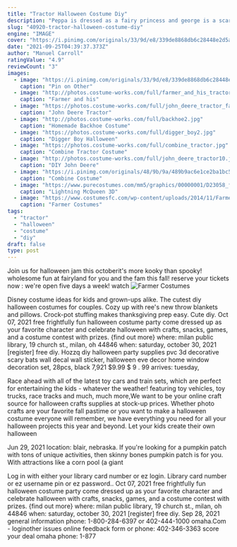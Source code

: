 ```yaml
---
title: "Tractor Halloween Costume Diy"
description: "Peppa is dressed as a fairy princess and george is a scary dinosaur. Peppa has to judge the best costume and finds it quite difficult not to pick herself. S01e39 the museum  The diy job is not as simple as he thought so daddy pig, peppa and george have to mend the wall before mummy pig returns. S01e46 at the beach S07e25 tractor ..."
slug: "40920-tractor-halloween-costume-diy"
engine: "IMAGE"
cover: "https://i.pinimg.com/originals/33/9d/e8/339de8868db6c28448e2d5a94cf0735f.jpg"
date: "2021-09-25T04:39:37.373Z"
author: "Manuel Carroll"
ratingValue: "4.9"
reviewCount: "3"
images:
  - image: "https://i.pinimg.com/originals/33/9d/e8/339de8868db6c28448e2d5a94cf0735f.jpg"
    caption: "Pin on Other"
  - image: "http://photos.costume-works.com/full/farmer_and_his_tractor4.jpg"
    caption: "Farmer and his"
  - image: "https://photos.costume-works.com/full/john_deere_tractor_farmer2.jpg"
    caption: "John Deere Tractor"
  - image: "http://photos.costume-works.com/full/backhoe2.jpg"
    caption: "Homemade Backhoe Costume"
  - image: "https://photos.costume-works.com/full/digger_boy2.jpg"
    caption: "Digger Boy Halloween"
  - image: "https://photos.costume-works.com/full/combine_tractor.jpg"
    caption: "Combine Tractor Costume"
  - image: "http://photos.costume-works.com/full/john_deere_tractor10.jpg"
    caption: "DIY John Deere"
  - image: "https://i.pinimg.com/originals/48/9b/9a/489b9ac6e1ce2ba1bc5e6f5c23e95523.jpg"
    caption: "Combine Costume"
  - image: "https://www.purecostumes.com/mm5/graphics/00000001/D23058_full_1.jpg"
    caption: "Lightning McQueen 3D"
  - image: "https://www.costumesfc.com/wp-content/uploads/2014/11/Farmer-Costume.jpg"
    caption: "Farmer Costumes"
tags:
  - "tractor"
  - "halloween"
  - "costume"
  - "diy"
draft: false
type: post
---
```


Join us for halloween jam this octoberit's more kooky than spooky! wholesome fun at fairyland for you and the fam this fall! reserve your tickets now : we're open five days a week! watch
![Farmer Costumes](https://www.costumesfc.com/wp-content/uploads/2014/11/Farmer-Costume.jpg "Farmer Costumes")

Disney costume ideas for kids and grown-ups alike.  The cutest diy halloween costumes for couples. Cozy up with ree&#39;s new throw blankets and pillows. Crock-pot stuffing makes thanksgiving prep easy. Cute diy. Oct 07, 2021 free frightfully fun halloween costume party come dressed up as your favorite character and celebrate halloween with crafts, snacks, games, and a costume contest with prizes. {find out more} where: milan public library, 19 church st., milan, oh 44846 when: saturday, october 30, 2021 [register] free diy. Hozzq diy halloween party supplies pvc 3d decorative scary bats wall decal wall sticker, halloween eve decor home window decoration set, 28pcs, black 7,921 $9.99 $ 9 . 99 arrives: tuesday,
<!--inArticleAds-->

<!--galleryOne-->

Race ahead with all of the latest toy cars and train sets, which are perfect for entertaining the kids - whatever the weather! featuring toy vehicles, toy trucks, race tracks and much, much more,We want to be your online craft source for halloween crafts supplies at stock-up prices. Whether photo crafts are your favorite fall pastime or you want to make a halloween costume everyone will remember, we have everything you need for all your halloween projects this year and beyond. Let your kids create their own halloween
<!--inArticleAds-->

<!--galleryTwo-->

Jun 29, 2021 location: blair, nebraska. If you're looking for a pumpkin patch with tons of unique activities, then skinny bones pumpkin patch is for you. With attractions like a corn pool (a giant
<!--galleryThree-->

Log in with either your library card number or ez login. Library card number or ez username pin or ez password.. Oct 07, 2021 free frightfully fun halloween costume party come dressed up as your favorite character and celebrate halloween with crafts, snacks, games, and a costume contest with prizes. {find out more} where: milan public library, 19 church st., milan, oh 44846 when: saturday, october 30, 2021 [register] free diy. Sep 28, 2021 general information phone: 1-800-284-6397 or 402-444-1000 omaha.Com - loginother issues online feedback form or phone: 402-346-3363 score your deal omaha phone: 1-877